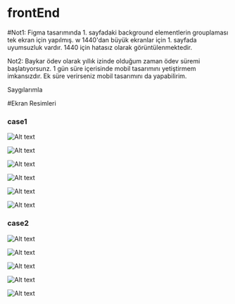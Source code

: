 # frontEnd

#Not1:
  Figma tasarımında 1. sayfadaki background elementlerin grouplaması tek ekran için yapılmış. w 1440'dan büyük ekranlar için 1. sayfada uyumsuzluk vardır.
  1440 için hatasız olarak görüntülenmektedir.
  
 Not2:
  Baykar ödev olarak yıllık izinde olduğum zaman ödev süremi başlatıyorsunz. 1 gün süre içerisinde mobil tasarımını yetiştirmem imkansızdır. Ek süre verirseniz mobil     tasarımını da yapabilirim.
  
  Saygılarımla


#Ekran Resimleri

### case1
![Alt text](src/assets/screen_img/1.PNG?raw=true "Ana Sayfa")

![Alt text](src/assets/screen_img/2.PNG?raw=true "Ana Sayfa")

![Alt text](src/assets/screen_img/8.PNG?raw=true "Ana Sayfa")

![Alt text](src/assets/screen_img/9.PNG?raw=true "Ana Sayfa")

![Alt text](src/assets/screen_img/10.PNG?raw=true "Ana Sayfa")

![Alt text](src/assets/screen_img/11.PNG?raw=true "Ana Sayfa")

### case2
![Alt text](src/assets/screen_img/3.PNG?raw=true "List")

![Alt text](src/assets/screen_img/4.PNG?raw=true "paging")

![Alt text](src/assets/screen_img/5.PNG?raw=true "search")

![Alt text](src/assets/screen_img/6.PNG?raw=true "groupped")

![Alt text](src/assets/screen_img/7.PNG?raw=true "Adetail")

